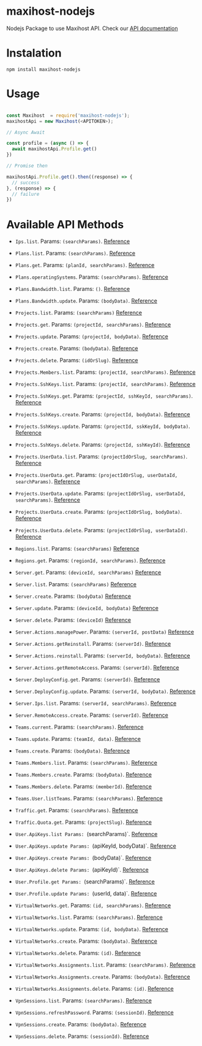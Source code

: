 # maxihost-nodejs

Nodejs Package to use Maxihost API. Check our [API documentation](https://developers.maxihost.com/v2.0/reference)

# Instalation

`npm install maxihost-nodejs`

# Usage

```javascript

const Maxihost  = require('maxihost-nodejs');
maxihostApi = new Maxihost(<APITOKEN>);

// Async Await

const profile = (async () => {
  await maxihostApi.Profile.get()
})

// Promise then

maxihostApi.Profile.get().then((response) => {
  // success
}, (response) => {
  // failure
})

```

# Available API Methods

- `Ips.list`. Params: `(searchParams)`. [Reference](https://docs.maxihost.com/reference/get-ips)


- `Plans.list`. Params: `(searchParams)`. [Reference](https://docs.maxihost.com/reference/get-plans)
- `Plans.get`. Params: `(planId, searchParams)`. [Reference](https://docs.maxihost.com/reference/get-plan)
- `Plans.operatingSystems`. Params: `(searchParams)`. [Reference](https://docs.maxihost.com/reference/get-plans-operating-system^)


- `Plans.Bandwidth.list`. Params: `()`. [Reference](https://docs.maxihost.com/reference/get-plans-bandwidth)
- `Plans.Bandwidth.update`. Params: `(bodyData)`. [Reference](https://docs.maxihost.com/reference/update-plans-bandwidth)

 
- `Projects.list`. Params: `(searchParams)` [Reference](https://docs.maxihost.com/reference/get-projects)
- `Projects.get`. Params: `(projectId, searchParams)`. [Reference](https://docs.maxihost.com/reference/get-project)
- `Projects.update`. Params: `(projectId, bodyData)`. [Reference](https://docs.maxihost.com/reference/update-project)
- `Projects.create`. Params: `(bodyData)`. [Reference](https://docs.maxihost.com/reference/create-project)
- `Projects.delete`. Params: `(idOrSlug)`. [Reference](https://docs.maxihost.com/reference/delete-project)


- `Projects.Members.list`. Params: `(projectId, searchParams)`. [Reference](https://docs.maxihost.com/reference/get-team-members)


- `Projects.SshKeys.list`. Params: `(projectId, searchParams)`. [Reference](https://docs.maxihost.com/reference/get-project-ssh-keys)
- `Projects.SshKeys.get`. Params: `(projectId, sshKeyId, searchParams)`. [Reference](https://docs.maxihost.com/reference/get-project-ssh-key)
- `Projects.SshKeys.create`. Params: `(projectId, bodyData)`. [Reference](https://docs.maxihost.com/reference/post-project-ssh-key)
- `Projects.SshKeys.update`. Params: `(projectId, sskKeyId, bodyData)`. [Reference](https://docs.maxihost.com/reference/put-project-ssh-key)
- `Projects.SshKeys.delete`. Params: `(projectId, sshKeyId)`. [Reference](https://docs.maxihost.com/reference/delete-project-ssh-key)


- `Projects.UserData.list`. Params: `(projectIdOrSlug, searchParams)`. [Reference](https://docs.maxihost.com/reference/get-project-users-data)
- `Projects.UserData.get`. Params: `(projectIdOrSlug, userDataId, searchParams)`. [Reference](https://docs.maxihost.com/reference/get-project-user-data)
- `Projects.UserData.update`. Params: `(projectIdOrSlug, userDataId, searchParams)`. [Reference](https://docs.maxihost.com/reference/put-project-user-data)
- `Projects.UserData.create`. Params: `(projectIdOrSlug, bodyData)`. [Reference](https://docs.maxihost.com/reference/post-project-user-data)
- `Projects.UserData.delete`. Params: `(projectIdOrSlug, userDataId)`. [Reference](https://docs.maxihost.com/reference/delete-project-user-data)


- `Regions.list`. Params: `(searchParams)` [Reference](https://docs.maxihost.com/reference/get-regions)
- `Regions.get`. Params: `(regionId, searchParams)`. [Reference](https://docs.maxihost.com/reference/get-region)


- `Server.get`. Params: `(deviceId, searchParams)` [Reference](https://docs.maxihost.com/reference/get-server)
- `Server.list`. Params: `(searchParams)` [Reference](https://docs.maxihost.com/reference/get-servers)
- `Server.create`. Params: `(bodyData)` [Reference](https://docs.maxihost.com/reference/create-server)
- `Server.update`. Params: `(deviceId, bodyData)` [Reference](https://docs.maxihost.com/reference/update-server)
- `Server.delete`. Params: `(deviceId)` [Reference](https://docs.maxihost.com/reference/destroy-server)


- `Server.Actions.managePower`. Params: `(serverId, postData)` [Reference](https://docs.maxihost.com/reference/create-server-action)
- `Server.Actions.getReinstall`. Params: `(serverId)`. [Reference]()
- `Server.Actions.reinstall`. Params: `(serverId, bodyData)`. [Reference](https://docs.maxihost.com/reference/create-server-reinstall)
- `Server.Actions.getRemoteAccess`. Params: `(serverId)`. [Reference]()


- `Server.DeployConfig.get`. Params: `(serverId)`. [Reference](https://docs.maxihost.com/reference/get-server-deploy-config)
- `Server.DeployConfig.update`. Params: `(serverId, bodyData)`. [Reference](https://docs.maxihost.com/reference/update-server-deploy-config)


- `Server.Ips.list`. Params: `(serverId, searchParams)`. [Reference](https://docs.maxihost.com/reference/get-ips)


- `Server.RemoteAccess.create`. Params: `(serverId)`. [Reference](https://docs.maxihost.com/reference/create-ipmi-session)


- `Teams.current`. Params: `(searchParams)`. [Reference](https://docs.maxihost.com/reference/get-team)
- `Teams.update`. Params: `(teamId, data)`. [Reference](https://docs.maxihost.com/reference/patch-current-team)
- `Teams.create`. Params: `(bodyData)`. [Reference](https://docs.maxihost.com/reference/post-team)


- `Teams.Members.list`. Params: `(searchParams)`. [Reference](https://docs.maxihost.com/reference/get-team-members)
- `Teams.Members.create`. Params: `(bodyData)`. [Reference](https://docs.maxihost.com/reference/post-team-members)
- `Teams.Members.delete`. Params: `(memberId)`. [Reference](https://docs.maxihost.com/reference/destroy-team-member)


- `Teams.User.listTeams`. Params: `(searchParams)`. [Reference](https://docs.maxihost.com/reference/get-team-members)


- `Traffic.get`. Params: `(searchParams)`. [Reference](https://docs.maxihost.com/reference/get-traffic-consumption)
 

- `Traffic.Quota.get`. Params: `(projectSlug)`. [Reference](https://docs.maxihost.com/reference/get-traffic-quota)


- `User.ApiKeys.list Params: `(searchParams)`. [Reference](https://docs.maxihost.com/reference/get-api-keys)
- `User.ApiKeys.update Params: `(apiKeyId, bodyData)`. [Reference](https://docs.maxihost.com/reference/update-api-key)
- `User.ApiKeys.create Params: `(bodyData)`. [Reference](https://docs.maxihost.com/reference/post-api-key)
- `User.ApiKeys.delete Params: `(apiKeyId)`. [Reference](https://docs.maxihost.com/reference/delete-api-key)


- `User.Profile.get Params: `(searchParams)`. [Reference](https://docs.maxihost.com/reference/get-user-profile)
- `User.Profile.update Params: `(userId, data)`. [Reference](https://docs.maxihost.com/reference/patch-user-profile)


- `VirtualNetworks.get`. Params: `(id, searchParams)`. [Reference](https://docs.maxihost.com/reference/get-virtual-network)
- `VirtualNetworks.list`. Params: `(searchParams)`. [Reference](https://docs.maxihost.com/reference/get-virtual-networks)
- `VirtualNetworks.update`. Params: `(id, bodyData)`. [Reference](https://docs.maxihost.com/reference/update-virtual-network)
- `VirtualNetworks.create`. Params: `(bodyData)`. [Reference](https://docs.maxihost.com/reference/create-virtual-network)
- `VirtualNetworks.delete`. Params: `(id)`. [Reference](https://docs.maxihost.com/reference/destroy-virtual-network)


- `VirtualNetworks.Assignments.list`. Params: `(searchParams)`. [Reference](https://docs.maxihost.com/reference/get-virtual-networks-assignments)
- `VirtualNetworks.Assignments.create`. Params: `(bodyData)`. [Reference](https://docs.maxihost.com/reference/assign-server-virtual-network)
- `VirtualNetworks.Assignments.delete`. Params: `(id)`. [Reference](https://docs.maxihost.com/reference/delete-virtual-networks-assignments)


- `VpnSessions.list`. Params: `(searchParams)`. [Reference](https://docs.maxihost.com/reference/get-vpn-sessions)
- `VpnSessions.refreshPassword`. Params: `(sessionId)`. [Reference](https://docs.maxihost.com/reference/put-vpn-session)
- `VpnSessions.create`. Params: `(bodyData)`. [Reference](https://docs.maxihost.com/reference/post-vpn-session)
- `VpnSessions.delete`. Params: `(sessionId)`. [Reference](https://docs.maxihost.com/reference/delete-vpn-session)


